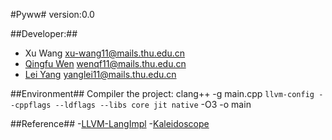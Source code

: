 #Pyww#
version:0.0

##Developer:##
- Xu Wang  xu-wang11@mails.thu.edu.cn
- <a href="http://wenqingfu.me" target="_blank">Qingfu Wen</a> wenqf11@mails.thu.edu.cn
- <a href="http://yanglei.me" target="_blank">Lei Yang</a> yanglei11@mails.thu.edu.cn

##Environment##
Compiler the project:
clang++ -g main.cpp `llvm-config --cppflags --ldflags --libs core jit native` -O3 -o main

##Reference##
-<a href="http://llvm.org/docs/tutorial/LangImpl4.html">LLVM-LangImpl</a>
-<a href= "http://root.cern.ch/svn/root/vendors/llvm/examples/Kaleidoscope/Chapter4/toy.cpp">Kaleidoscope</a>
